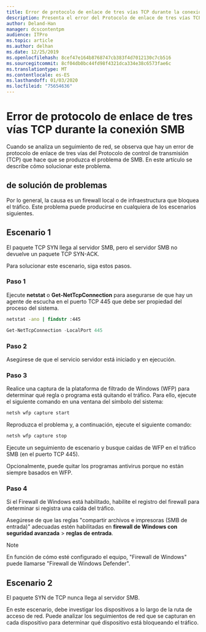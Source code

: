 ```yaml
---
title: Error de protocolo de enlace de tres vías TCP durante la conexión SMB
description: Presenta el error del Protocolo de enlace de tres vías TCP durante la conexión SMB.
author: Deland-Han
manager: dcscontentpm
audience: ITPro
ms.topic: article
ms.author: delhan
ms.date: 12/25/2019
ms.openlocfilehash: 8cef47e164b8768747cb383f4d7012130c7cb516
ms.sourcegitcommit: 8cf04db0bc44fd98f4321dca334e38c6573fae6c
ms.translationtype: MT
ms.contentlocale: es-ES
ms.lasthandoff: 01/03/2020
ms.locfileid: "75654636"
---
```

# <a name="tcp-three-way-handshake-failure-during-smb-connection"></a>Error de protocolo de enlace de tres vías TCP durante la conexión SMB

Cuando se analiza un seguimiento de red, se observa que hay un error de protocolo de enlace de tres vías del Protocolo de control de transmisión (TCP) que hace que se produzca el problema de SMB. En este artículo se describe cómo solucionar este problema.

## <a name="troubleshooting"></a>de solución de problemas

Por lo general, la causa es un firewall local o de infraestructura que bloquea el tráfico. Este problema puede producirse en cualquiera de los escenarios siguientes.

## <a name="scenario-1"></a>Escenario 1

El paquete TCP SYN llega al servidor SMB, pero el servidor SMB no devuelve un paquete TCP SYN-ACK.

Para solucionar este escenario, siga estos pasos.

### <a name="step-1"></a>Paso 1

Ejecute **netstat** o **Get-NetTcpConnection** para asegurarse de que hay un agente de escucha en el puerto TCP 445 que debe ser propiedad del proceso del sistema.

```cmd
netstat -ano | findstr :445
```

```PowerShell
Get-NetTcpConnection -LocalPort 445
```

### <a name="step-2"></a>Paso 2

Asegúrese de que el servicio servidor está iniciado y en ejecución.

### <a name="step-3"></a>Paso 3

Realice una captura de la plataforma de filtrado de Windows (WFP) para determinar qué regla o programa está quitando el tráfico. Para ello, ejecute el siguiente comando en una ventana del símbolo del sistema:

```cmd
netsh wfp capture start
```

Reproduzca el problema y, a continuación, ejecute el siguiente comando:

```cmd
netsh wfp capture stop
```

Ejecute un seguimiento de escenario y busque caídas de WFP en el tráfico SMB (en el puerto TCP 445).

Opcionalmente, puede quitar los programas antivirus porque no están siempre basados en WFP.

### <a name="step-4"></a>Paso 4

Si el Firewall de Windows está habilitado, habilite el registro del firewall para determinar si registra una caída del tráfico.

Asegúrese de que las reglas "compartir archivos e impresoras (SMB de entrada)" adecuadas estén habilitadas en **firewall de Windows con seguridad avanzada** \> **reglas de entrada**.

> [!NOTE]
> En función de cómo esté configurado el equipo, "Firewall de Windows" puede llamarse "Firewall de Windows Defender".

## <a name="scenario-2"></a>Escenario 2

El paquete SYN de TCP nunca llega al servidor SMB.

En este escenario, debe investigar los dispositivos a lo largo de la ruta de acceso de red. Puede analizar los seguimientos de red que se capturan en cada dispositivo para determinar qué dispositivo está bloqueando el tráfico.
